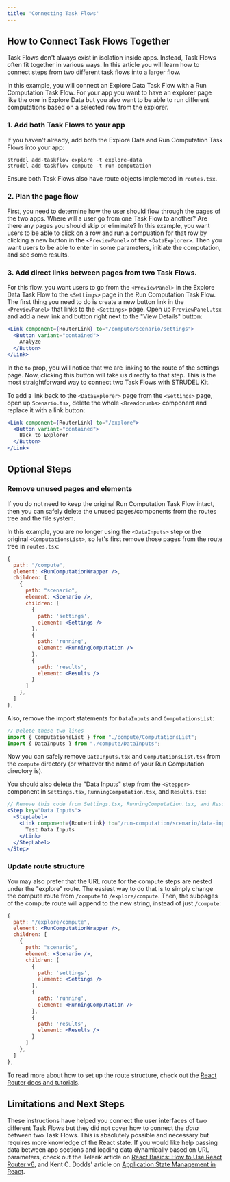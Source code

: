 ```yaml
---
title: 'Connecting Task Flows'
---
```


## How to Connect Task Flows Together

Task Flows don't always exist in isolation inside apps. Instead, Task Flows often fit together in various ways. In this article you will learn how to connect steps from two different task flows into a larger flow.

In this example, you will connect an Explore Data Task Flow with a Run Computation Task Flow. For your app you want to have an explorer page like the one in Explore Data but you also want to be able to run different computations based on a selected row from the explorer.

### 1. Add both Task Flows to your app

If you haven't already, add both the Explore Data and Run Computation Task Flows into your app:

```
strudel add-taskflow explore -t explore-data
strudel add-taskflow compute -t run-computation
```

Ensure both Task Flows also have route objects implemeted in `routes.tsx`.

### 2. Plan the page flow

First, you need to determine how the user should flow through the pages of the two apps. Where will a user go from one Task Flow to another? Are there any pages you should skip or eliminate? In this example, you want users to be able to click on a row and run a compuation for that row by clicking a new button in the `<PreviewPanel>` of the `<DataExplorer>`. Then you want users to be able to enter in some parameters, initiate the computation, and see some results.

### 3. Add direct links between pages from two Task Flows.

For this flow, you want users to go from the `<PreviewPanel>` in the Explore Data Task Flow to the `<Settings>` page in the Run Computation Task Flow. The first thing you need to do is create a new button link in the `<PreviewPanel>` that links to the `<Settings>` page. Open up `PreviewPanel.tsx` and add a new link and button right next to the "View Details" button:

```jsx
<Link component={RouterLink} to="/compute/scenario/settings">
  <Button variant="contained">
    Analyze
  </Button>
</Link>
```

In the `to` prop, you will notice that we are linking to the route of the settings page. Now, clicking this button will take us directly to that step. This is the most straightforward way to connect two Task Flows with STRUDEL Kit.

To add a link back to the `<DataExplorer>` page from the `<Settings>` page, open up `Scenario.tsx`, delete the whole `<Breadcrumbs>` component and replace it with a link button:

```jsx
<Link component={RouterLink} to="/explore">
  <Button variant="contained">
    Back to Explorer
  </Button>
</Link>
```

## Optional Steps

### Remove unused pages and elements

If you do not need to keep the original Run Computation Task Flow intact, then you can safely delete the unused pages/components from the routes tree and the file system. 

In this example, you are no longer using the `<DataInputs>` step or the original `<ComputationsList>`, so let's first remove those pages from the route tree in `routes.tsx`:

```jsx
{
  path: "/compute",
  element: <RunComputationWrapper />,
  children: [
    {
      path: "scenario",
      element: <Scenario />,
      children: [
        {
          path: 'settings',
          element: <Settings />
        },
        {
          path: 'running',
          element: <RunningComputation />
        },
        {
          path: 'results',
          element: <Results />
        }
      ]
    },
  ]
},
```

Also, remove the import statements for `DataInputs` and `ComputationsList`:

```jsx
// Delete these two lines
import { ComputationsList } from "./compute/ComputationsList";
import { DataInputs } from "./compute/DataInputs";
```

Now you can safely remove `DataInputs.tsx` and `ComputationsList.tsx` from the `compute` directory (or whatever the name of your Run Computation directory is).

You should also delete the "Data Inputs" step from the `<Stepper>` component in `Settings.tsx`, `RunningComputation.tsx`, and `Results.tsx`:

```jsx
// Remove this code from Settings.tsx, RunningComputation.tsx, and Results.tsx
<Step key="Data Inputs">
  <StepLabel>
    <Link component={RouterLink} to="/run-computation/scenario/data-inputs" sx={{ color: 'inherit', textDecoration: 'none' }}>
      Test Data Inputs
    </Link>
  </StepLabel>
</Step>
```

### Update route structure

You may also prefer that the URL route for the compute steps are nested under the "explore" route. The easiest way to do that is to simply change the compute route from `/compute` to `/explore/compute`. Then, the subpages of the compute route will append to the new string, instead of just `/compute`:

```jsx
{
  path: "/explore/compute",
  element: <RunComputationWrapper />,
  children: [
    {
      path: "scenario",
      element: <Scenario />,
      children: [
        {
          path: 'settings',
          element: <Settings />
        },
        {
          path: 'running',
          element: <RunningComputation />
        },
        {
          path: 'results',
          element: <Results />
        }
      ]
    },
  ]
},
```

To read more about how to set up the route structure, check out the [React Router docs and tutorials](https://reactrouter.com/en/main/start/overview).

## Limitations and Next Steps

These instructions have helped you connect the user interfaces of two different Task Flows but they did not cover how to connect the _data_ between two Task Flows. This is absolutely possible and necessary but requires more knowledge of the React state. If you would like help passing data between app sections and loading data dynamically based on URL parameters, check out the Telerik article on [React Basics: How to Use React Router v6](https://www.telerik.com/blogs/react-basics-how-to-use-react-router-v6), and Kent C. Dodds' article on [Application State Management in React](https://kentcdodds.com/blog/application-state-management-with-react).
